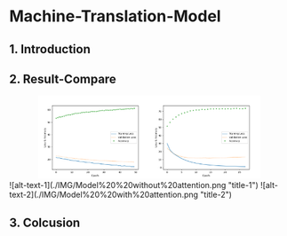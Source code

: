 # Machine-Translation-Model

## 1. Introduction

## 2. Result-Compare
<center class="half">
    <img src="./IMG/Model%20%20without%20attention.png" width="200"/><img src="./IMG/Model%20%20with%20attention.png" width="200"/>
</center>
![alt-text-1](./IMG/Model%20%20without%20attention.png "title-1") ![alt-text-2](./IMG/Model%20%20with%20attention.png "title-2")

## 3. Colcusion
